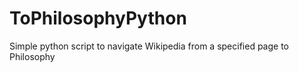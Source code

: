 # ToPhilosophyPython
Simple python script to navigate Wikipedia from a specified page to Philosophy
